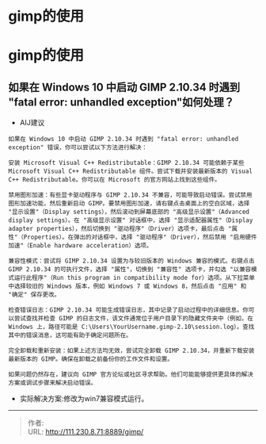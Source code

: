 # gimp的使用


<!--more-->
# gimp的使用
## 如果在 Windows 10 中启动 GIMP 2.10.34 时遇到 "fatal error: unhandled exception"如何处理？
- AIJ建议
```
如果在 Windows 10 中启动 GIMP 2.10.34 时遇到 "fatal error: unhandled exception" 错误，你可以尝试以下方法进行解决：

安装 Microsoft Visual C++ Redistributable：GIMP 2.10.34 可能依赖于某些 Microsoft Visual C++ Redistributable 组件。尝试下载并安装最新版本的 Visual C++ Redistributable。你可以在 Microsoft 的官方网站上找到这些组件。

禁用图形加速：有些显卡驱动程序与 GIMP 2.10.34 不兼容，可能导致启动错误。尝试禁用图形加速功能，然后重新启动 GIMP。要禁用图形加速，请右键点击桌面上的空白区域，选择 "显示设置"（Display settings），然后滚动到屏幕底部的 "高级显示设置"（Advanced display settings）。在 "高级显示设置" 对话框中，选择 "显示适配器属性"（Display adapter properties），然后切换到 "驱动程序"（Driver）选项卡，最后点击 "属性"（Properties）。在弹出的对话框中，选择 "驱动程序"（Driver），然后禁用 "启用硬件加速"（Enable hardware acceleration）选项。

兼容性模式：尝试将 GIMP 2.10.34 设置为与较旧版本的 Windows 兼容的模式。右键点击 GIMP 2.10.34 的可执行文件，选择 "属性"，切换到 "兼容性" 选项卡，并勾选 "以兼容模式运行此程序"（Run this program in compatibility mode for）选项。从下拉菜单中选择较旧的 Windows 版本，例如 Windows 7 或 Windows 8，然后点击 "应用" 和 "确定" 保存更改。

检查错误日志：GIMP 2.10.34 可能生成错误日志，其中记录了启动过程中的详细信息。你可以尝试查找并检查 GIMP 的日志文件，该文件通常位于用户目录下的隐藏文件夹中（例如，在 Windows 上，路径可能是 C:\Users\YourUsername.gimp-2.10\session.log）。查找其中的错误消息，这可能有助于确定问题所在。

完全卸载和重新安装：如果上述方法均无效，尝试完全卸载 GIMP 2.10.34，并重新下载安装最新版本的 GIMP。确保在卸载之前备份你的工作文件和设置。

如果问题仍然存在，建议向 GIMP 官方论坛或社区寻求帮助。他们可能能够提供更具体的解决方案或调试步骤来解决启动错误。
```

- 实际解决方案:修改为win7兼容模式运行。


---

> 作者:   
> URL: http://111.230.8.71:8889/gimp/  

